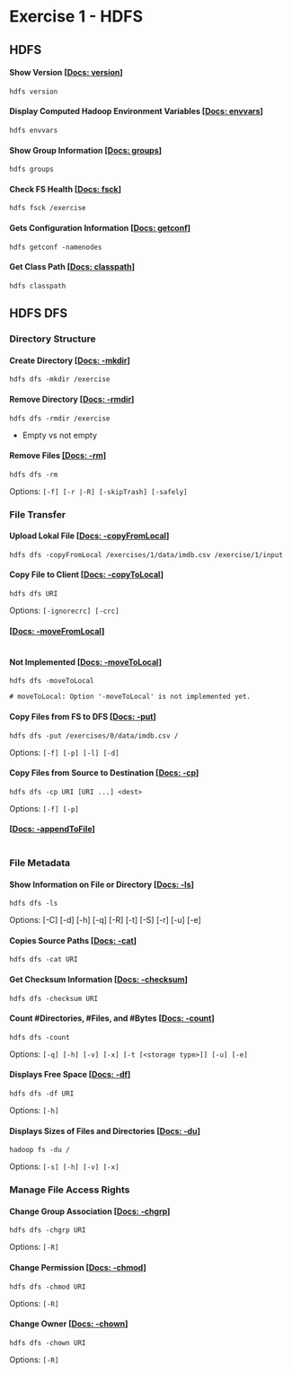 # Exercise 1 - HDFS

## HDFS

#### Show Version [[Docs: version](https://hadoop.apache.org/docs/r3.2.1/hadoop-project-dist/hadoop-hdfs/HDFSCommands.html#version)]
```
hdfs version
```

#### Display Computed Hadoop Environment Variables [[Docs: envvars](https://hadoop.apache.org/docs/r3.2.1/hadoop-project-dist/hadoop-hdfs/HDFSCommands.html#envvars)]
```
hdfs envvars
```

#### Show Group Information [[Docs: groups](https://hadoop.apache.org/docs/r3.2.1/hadoop-project-dist/hadoop-hdfs/HDFSCommands.html#groups)]
```
hdfs groups
```

#### Check FS Health [[Docs: fsck](https://hadoop.apache.org/docs/r3.2.1/hadoop-project-dist/hadoop-hdfs/HDFSCommands.html#fsck)]
```
hdfs fsck /exercise
```

#### Gets Configuration Information [[Docs: getconf](https://hadoop.apache.org/docs/r3.2.1/hadoop-project-dist/hadoop-hdfs/HDFSCommands.html#getconf)]
```
hdfs getconf -namenodes
```

#### Get Class Path [[Docs: classpath](https://hadoop.apache.org/docs/r3.2.1/hadoop-project-dist/hadoop-hdfs/HDFSCommands.html#classpath)]
```
hdfs classpath
```




## HDFS DFS

### Directory Structure

#### Create Directory [[Docs: -mkdir](https://hadoop.apache.org/docs/r3.2.1/hadoop-project-dist/hadoop-common/FileSystemShell.html#mkdir)]
```
hdfs dfs -mkdir /exercise
```

#### Remove Directory [[Docs: -rmdir](https://hadoop.apache.org/docs/r3.2.1/hadoop-project-dist/hadoop-common/FileSystemShell.html#rmdir)]
```
hdfs dfs -rmdir /exercise
```
- Empty vs not empty


#### Remove Files [[Docs: -rm]](https://hadoop.apache.org/docs/r3.2.1/hadoop-project-dist/hadoop-common/FileSystemShell.html#rm)
```
hdfs dfs -rm
```
Options: `[-f] [-r |-R] [-skipTrash] [-safely]`


### File Transfer

#### Upload Lokal File [[Docs: -copyFromLocal](https://hadoop.apache.org/docs/r3.2.1/hadoop-project-dist/hadoop-common/FileSystemShell.html#copyFromLocal)]
```
hdfs dfs -copyFromLocal /exercises/1/data/imdb.csv /exercise/1/input
```

#### Copy File to Client [[Docs: -copyToLocal](https://hadoop.apache.org/docs/r3.2.1/hadoop-project-dist/hadoop-common/FileSystemShell.html#copyToLocal)]
```
hdfs dfs URI
```
Options: `[-ignorecrc] [-crc]`

#### [[Docs: -moveFromLocal](https://hadoop.apache.org/docs/r3.2.1/hadoop-project-dist/hadoop-common/FileSystemShell.html#moveFromLocal)]
```

```

#### Not Implemented [[Docs: -moveToLocal](https://hadoop.apache.org/docs/r3.2.1/hadoop-project-dist/hadoop-common/FileSystemShell.html#moveToLocal)]
```
hdfs dfs -moveToLocal

# moveToLocal: Option '-moveToLocal' is not implemented yet.
```

#### Copy Files from FS to DFS [[Docs: -put](https://hadoop.apache.org/docs/r3.2.1/hadoop-project-dist/hadoop-common/FileSystemShell.html#put)]
```
hdfs dfs -put /exercises/0/data/imdb.csv /
```
Options: `[-f] [-p] [-l] [-d]`

#### Copy Files from Source to Destination [[Docs: -cp](https://hadoop.apache.org/docs/r3.2.1/hadoop-project-dist/hadoop-common/FileSystemShell.html#cp)]
```
hdfs dfs -cp URI [URI ...] <dest>
```
Options: `[-f] [-p]`

#### [[Docs: -appendToFile](https://hadoop.apache.org/docs/r3.2.1/hadoop-project-dist/hadoop-common/FileSystemShell.html#appendToFile)]
```

```
### File Metadata
#### Show Information on File or Directory [[Docs: -ls](https://hadoop.apache.org/docs/r3.2.1/hadoop-project-dist/hadoop-common/FileSystemShell.html#ls)]
```
hdfs dfs -ls
```
Options: [-C] [-d] [-h] [-q] [-R] [-t] [-S] [-r] [-u] [-e]


#### Copies Source Paths [[Docs: -cat](https://hadoop.apache.org/docs/r3.2.1/hadoop-project-dist/hadoop-common/FileSystemShell.html#cat)]
```
hdfs dfs -cat URI
```

#### Get Checksum Information [[Docs: -checksum](https://hadoop.apache.org/docs/r3.2.1/hadoop-project-dist/hadoop-common/FileSystemShell.html#checksum)]
```
hdfs dfs -checksum URI
```



#### Count #Directories, #Files, and #Bytes [[Docs: -count]()]
```
hdfs dfs -count 
```
Options: `[-q] [-h] [-v] [-x] [-t [<storage type>]] [-u] [-e]`



#### Displays Free Space [[Docs: -df](https://hadoop.apache.org/docs/r3.2.1/hadoop-project-dist/hadoop-common/FileSystemShell.html#df)]
```
hdfs dfs -df URI
```
Options: `[-h]`


#### Displays Sizes of Files and Directories [[Docs: -du]()]
```
hadoop fs -du /
```
Options: `[-s] [-h] [-v] [-x]`

### Manage File Access Rights

#### Change Group Association [[Docs: -chgrp](https://hadoop.apache.org/docs/r3.2.1/hadoop-project-dist/hadoop-common/FileSystemShell.html#chgrp)]
```
hdfs dfs -chgrp URI
```
Options: `[-R]`

#### Change Permission [[Docs: -chmod](https://hadoop.apache.org/docs/r3.2.1/hadoop-project-dist/hadoop-common/FileSystemShell.html#chmod)]
```
hdfs dfs -chmod URI
```
Options: `[-R]`

#### Change Owner [[Docs: -chown](https://hadoop.apache.org/docs/r3.2.1/hadoop-project-dist/hadoop-common/FileSystemShell.html#chmod)]
```
hdfs dfs -chown URI
```
Options: `[-R]`